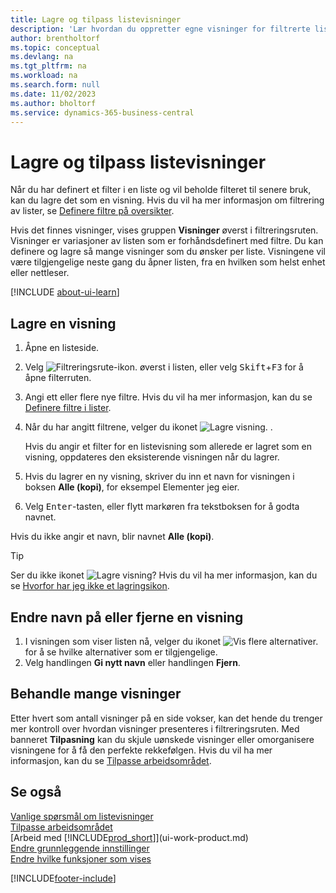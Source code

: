 ```yaml
---
title: Lagre og tilpass listevisninger
description: 'Lær hvordan du oppretter egne visninger for filtrerte lister, og hvordan du lagrer, gir nytt navn til og administrerer disse visningene.'
author: brentholtorf
ms.topic: conceptual
ms.devlang: na
ms.tgt_pltfrm: na
ms.workload: na
ms.search.form: null
ms.date: 11/02/2023
ms.author: bholtorf
ms.service: dynamics-365-business-central
---
```

# Lagre og tilpass listevisninger

Når du har definert et filter i en liste og vil beholde filteret til senere bruk, kan du lagre det som en visning. Hvis du vil ha mer informasjon om filtrering av lister, se [Definere filtre på oversikter](ui-enter-criteria-filters.md#setting-filters-on-lists).

Hvis det finnes visninger, vises gruppen **Visninger** øverst i filtreringsruten. Visninger er variasjoner av listen som er forhåndsdefinert med filtre. Du kan definere og lagre så mange visninger som du ønsker per liste. Visningene vil være tilgjengelige neste gang du åpner listen, fra en hvilken som helst enhet eller nettleser.

[!INCLUDE [about-ui-learn](includes/about-ui-learn.md)]

## Lagre en visning

1. Åpne en listeside.
2. Velg ![Filtreringsrute-ikon.](media/open-filter-pane-icon.png "Filtreringsruteikon") øverst i listen, eller velg <kbd>Skift</kbd>+<kbd>F3</kbd> for å åpne filterruten.
3. Angi ett eller flere nye filtre. Hvis du vil ha mer informasjon, kan du se [Definere filtre i lister](ui-enter-criteria-filters.md#setting-filters-on-lists).
4. Når du har angitt filtrene, velger du ikonet ![Lagre visning.](media/save_view_icon.png "Lagre visning") .

    Hvis du angir et filter for en listevisning som allerede er lagret som en visning, oppdateres den eksisterende visningen når du lagrer.
5. Hvis du lagrer en ny visning, skriver du inn et navn for visningen i boksen **Alle (kopi)**, for eksempel Elementer jeg eier.
6. Velg <kbd>Enter</kbd>-tasten, eller flytt markøren fra tekstboksen for å godta navnet.

Hvis du ikke angir et navn, blir navnet **Alle (kopi)**.

> [!TIP]
> Ser du ikke ikonet ![Lagre visning](media/save_view_icon.png "Lagre visning")? Hvis du vil ha mer informasjon, kan du se [Hvorfor har jeg ikke et lagringsikon](/dynamics365/business-central/ui-views-faq#save).

## Endre navn på eller fjerne en visning

1. I visningen som viser listen nå, velger du ikonet ![Vis flere alternativer.](media/show-more-options-icon.png "Vis flere alternativer") for å se hvilke alternativer som er tilgjengelige.
2. Velg handlingen **Gi nytt navn** eller handlingen **Fjern**.

## Behandle mange visninger

Etter hvert som antall visninger på en side vokser, kan det hende du trenger mer kontroll over hvordan visninger presenteres i filtreringsruten. Med banneret **Tilpasning** kan du skjule uønskede visninger eller omorganisere visningene for å få den perfekte rekkefølgen. Hvis du vil ha mer informasjon, kan du se [Tilpasse arbeidsområdet](ui-personalization-user.md).

## Se også

[Vanlige spørsmål om listevisninger](ui-views-faq.yml)  
[Tilpasse arbeidsområdet](ui-personalization-user.md)    
[Arbeid med [!INCLUDE[prod_short](includes/prod_short.md)]](ui-work-product.md)    
[Endre grunnleggende innstillinger](ui-change-basic-settings.md)  
[Endre hvilke funksjoner som vises](ui-experiences.md)  


[!INCLUDE[footer-include](includes/footer-banner.md)]